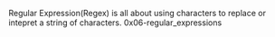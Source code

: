 Regular Expression(Regex) is all about using characters to replace or intepret a string of characters.
0x06-regular_expressions
